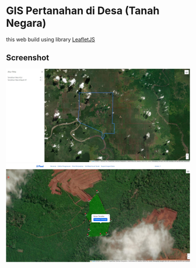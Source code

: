 # GIS Pertanahan di Desa (Tanah Negara)

this web build using library [LeafletJS ](https://leafletjs.com/)

## Screenshot

![](/screenshots/screenshot_1.jpeg)
![](/screenshots/screenshot_2.jpeg)
